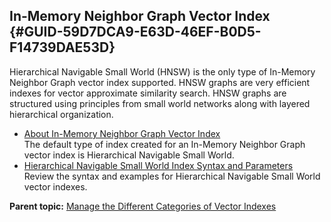 ## In-Memory Neighbor Graph Vector Index {#GUID-59D7DCA9-E63D-46EF-B0D5-F14739DAE53D}

Hierarchical Navigable Small World (HNSW) is the only type of In-Memory Neighbor Graph vector index supported. HNSW graphs are very efficient indexes for vector approximate similarity search. HNSW graphs are structured using principles from small world networks along with layered hierarchical organization.

  * [About In-Memory Neighbor Graph Vector Index](memory-neighbor-graph-vector-indexes.md)  
The default type of index created for an In-Memory Neighbor Graph vector index is Hierarchical Navigable Small World. 
  * [Hierarchical Navigable Small World Index Syntax and Parameters](hierarchical-navigable-small-world-index-syntax-and-parameters.md)  
Review the syntax and examples for Hierarchical Navigable Small World vector indexes. 



**Parent topic:** [Manage the Different Categories of Vector Indexes](manage-different-categories-vector-indexes.md)
